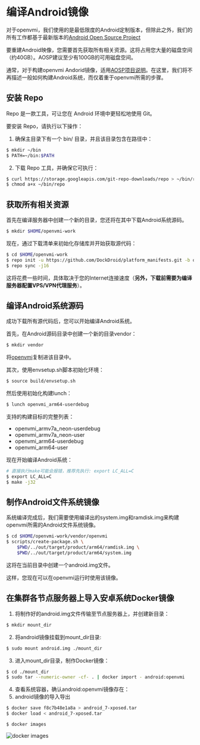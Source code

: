 # 编译Android镜像
对于openvmi，我们使用的是最低限度的Android定制版本，但除此之外，我们的所有工作都基于最新版本的[Android Open Source Project](https://source.android.com/)

要重建Android映像，您需要首先获取所有相关资源。这将占用您大量的磁盘空间（约40GB）。AOSP建议至少有100GB的可用磁盘空间。

通常，对于构建openvmi Andorid镜像，适用[AOSP项目说明](https://source.android.com/source/requirements.html)。在这里，我们将不再描述一般如何构建Android系统，而仅着重于openvmi所需的步骤。

## 安装 Repo
Repo 是一款工具，可让您在 Android 环境中更轻松地使用 Git。

要安装 Repo，请执行以下操作：

1. 确保主目录下有一个 bin/ 目录，并且该目录包含在路径中：

```bash
$ mkdir ~/bin
$ PATH=~/bin:$PATH
```
2. 下载 Repo 工具，并确保它可执行：

```bash
$ curl https://storage.googleapis.com/git-repo-downloads/repo > ~/bin/repo
$ chmod a+x ~/bin/repo
```

## 获取所有相关资源
首先在编译服务器中创建一个新的目录，您还将在其中下载Android系统源码。

```bash
$ mkdir $HOME/openvmi-work
```
现在，通过下载清单来初始化存储库并开始获取源代码：

```bash
$ cd $HOME/openvmi-work
$ repo init -u https://github.com/DockDroid/platform_manifests.git -b openvmi
$ repo sync -j16
```
这将花费一些时间，具体取决于您的Internet连接速度（**另外，下载前需要为编译服务器配置VPS/VPN代理服务**）。

## 编译Android系统源码
成功下载所有源代码后，您可以开始编译Android系统。

首先，在Android源码目录中创建一个新的目录vendor：

```bash
$ mkdir vendor
```
将[openvmi](https://github.com/DockDroid/openvmi)复制进该目录中。

其次，使用envsetup.sh脚本初始化环境：

```bash
$ source build/envsetup.sh
```
然后使用初始化构建lunch：

```bash
$ lunch openvmi_arm64-userdebug
```

支持的构建目标的完整列表：
- openvmi_armv7a_neon-userdebug
- openvmi_armv7a_neon-user
- openvmi_arm64-userdebug
- openvmi_arm64-user

现在开始编译Android系统：
```bash
# 直接执行make可能会报错，推荐先执行: export LC_ALL=C
$ export LC_ALL=C
$ make -j32
```

## 制作Android文件系统镜像
系统编译完成后，我们需要使用编译出的system.img和ramdisk.img来构建openvmi所需的Android文件系统镜像。

```bash
$ cd $HOME/openvmi-work/vendor/openvmi
$ scripts/create-package.sh \
    $PWD/../out/target/product/arm64/ramdisk.img \
    $PWD/../out/target/product/arm64/system.img
```
这将在当前目录中创建一个android.img文件。

这样，您现在可以在openvmi运行时使用该镜像。

## 在集群各节点服务器上导入安卓系统Docker镜像
1. 将制作好的android.img文件传输至节点服务器上，并创建新目录：

```bash
$ mkdir mount_dir
```
2. 将android镜像挂载到mount_dir目录:

```bash
$ sudo mount android.img ./mount_dir
```
3. 进入mount_dir目录，制作Docker镜像：

```bash
$ cd ./mount_dir
$ sudo tar --numeric-owner -cf- . | docker import - android:openvmi
```
4. 查看系统容器，确认android:openvmi镜像存在：
5. android镜像的导入导出
```bash
$ docker save f8c7b48e1a8a > android_7-xposed.tar
$ docker load < android_7-xposed.tar
```

```bash
$ docker images
```
![docker images](img/image19.jpg)
